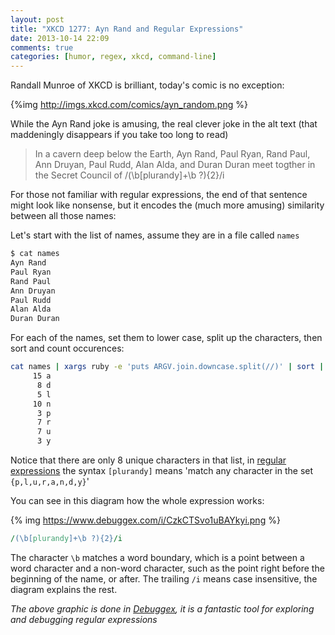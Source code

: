 ```yaml
---
layout: post
title: "XKCD 1277: Ayn Rand and Regular Expressions"
date: 2013-10-14 22:09
comments: true
categories: [humor, regex, xkcd, command-line]
---
```


Randall Munroe of XKCD is brilliant, today's comic is no exception:

{%img http://imgs.xkcd.com/comics/ayn_random.png %}

While the Ayn Rand joke is amusing, the real clever joke in the alt text (that maddeningly disappears if you take too long to read)

> In a cavern deep below the Earth, Ayn Rand, Paul Ryan, Rand Paul, Ann Druyan, Paul Rudd, Alan Alda, and Duran Duran meet togther in the Secret Council of /(\b[plurandy]+\b ?){2}/i

For those not familiar with regular expressions, the end of that sentence might look like nonsense, but it encodes the (much more amusing) similarity between all those names:

Let's start with the list of names, assume they are in a file called `names`

``` bash
$ cat names
Ayn Rand
Paul Ryan
Rand Paul
Ann Druyan
Paul Rudd
Alan Alda
Duran Duran
```

For each of the names, set them to lower case, split up the characters, then sort and count occurences: 

``` bash
cat names | xargs ruby -e 'puts ARGV.join.downcase.split(//)' | sort | uniq -c
     15 a
      8 d
      5 l
     10 n
      3 p
      7 r
      7 u
      3 y
```

Notice that there are only 8 unique characters in that list, in [regular expressions](http://en.wikipedia.org/wiki/Regular_expression) the syntax `[plurandy]` means 'match any character in the set `{p,l,u,r,a,n,d,y}`'

You can see in this diagram how the whole expression works:

{% img https://www.debuggex.com/i/CzkCTSvo1uBAYkyi.png %}

``` perl
/(\b[plurandy]+\b ?){2}/i
```

The character `\b` matches a word boundary, which is a point between a word character and a non-word character, such as the point right before the beginning of the name, or after. The trailing `/i` means case insensitive, the diagram explains the rest.

_The above graphic is done in [Debuggex](https://www.debuggex.com/r/CzkCTSvo1uBAYkyi), it is a fantastic tool for exploring and debugging regular expressions_
